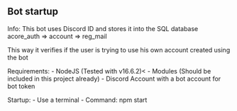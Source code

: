 Bot startup
----------------------------

Info: This bot uses Discord ID and stores it into the SQL database acore_auth => account => reg_mail

This way it verifies if the user is trying to use his own account created using the bot

Requirements:
    - NodeJS (Tested with v16.6.2)<
    - Modules (Should be included in this project already)
    - Discord Account with a bot account for bot token

Startup: 
    - Use a terminal
    - Command: npm start



